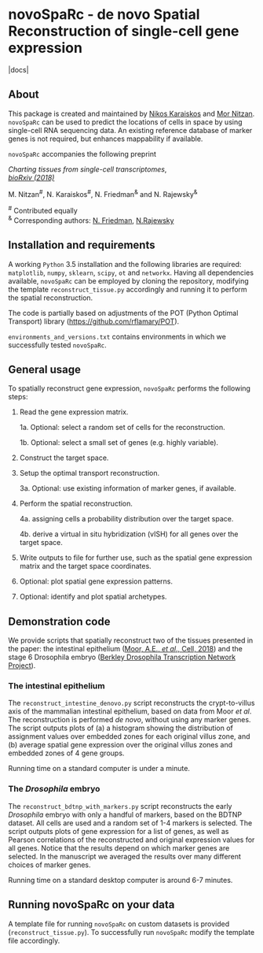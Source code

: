 # novoSpaRc - de novo Spatial Reconstruction of single-cell gene expression

|docs|

## About
This package is created and maintained by 
[Nikos Karaiskos](mailto:nikolaos.karaiskos@mdc-berlin.de) and
[Mor Nitzan](mailto:mornitzan@fas.harvard.edu). 
`novoSpaRc` can be used to predict the locations of cells
in space by using single-cell RNA sequencing data. An existing reference
database of marker genes is not required, but enhances mappability if
available.

`novoSpaRc` accompanies the following preprint

*Charting tissues from single-cell transcriptomes*, <br />
[*bioRxiv (2018)*](https://www.biorxiv.org/content/early/2018/10/30/456350)

M. Nitzan<sup>#</sup>, N. Karaiskos<sup>#</sup>,
N. Friedman<sup>&</sup> and N. Rajewsky<sup>&</sup>

<sup>#</sup> Contributed equally <br />
<sup>&</sup> Corresponding authors: 
[N. Friedman](mailto:nir.friedman@mail.huji.ac.il), 
[N.Rajewsky](mailto:rajewsky@mdc-berlin.de)

## Installation and requirements
A working `Python` 3.5 installation and the following libraries are required: 
`matplotlib`, `numpy`, `sklearn`, `scipy`, `ot` and `networkx`.
Having all dependencies available, `novoSpaRc` can be employed by cloning the 
repository, modifying the template `reconstruct_tissue.py` accordingly
and running it to perform the spatial reconstruction.

The code is partially based on adjustments of the POT (Python Optimal Transport) library (https://github.com/rflamary/POT).

`environments_and_versions.txt` contains environments in which we 
successfully tested `novoSpaRc`.


## General usage 
To spatially reconstruct gene expression, `novoSpaRc` performs the following
steps:
1. Read the gene expression matrix.

    1a. Optional: select a random set of cells for the reconstruction.
    
    1b. Optional: select a small set of genes (e.g. highly variable).

2. Construct the target space.

3. Setup the optimal transport reconstruction.

    3a. Optional: use existing information of marker genes, if available.

4. Perform the spatial reconstruction.

    4a. assigning cells a probability distribution over the target space.

    4b. derive a virtual in situ hybridization (vISH) for all genes over the target space.

5. Write outputs to file for further use, such as the spatial gene expression
matrix and the target space coordinates.

6. Optional: plot spatial gene expression patterns.

7. Optional: identify and plot spatial archetypes.

## Demonstration code
We provide scripts that spatially reconstruct two of the tissues presented
in the paper: the intestinal epithelium ([Moor, A.E., *et al*., Cell, 2018](https://www.sciencedirect.com/science/article/pii/S0092867418311644?via%3Dihub))
and the stage 6 Drosophila embryo ([Berkley Drosophila Transcription Network Project](http://bdtnp.lbl.gov)).

### The intestinal epithelium
The `reconstruct_intestine_denovo.py` script reconstructs the crypt-to-villus axis of the mammalian intestinal epithelium, based on data from Moor *et al*. 
The reconstruction is performed *de novo*, without using any marker genes. 
The script outputs plots of (a) a histogram showing the distribution of assignment values over embedded zones for each original villus zone, and (b) average spatial gene expression over the original villus zones and embedded zones of 4 gene groups.

Running time on a standard computer is under a minute.

### The *Drosophila* embryo
The `reconstruct_bdtnp_with_markers.py` script reconstructs the early
*Drosophila* embryo with only a handful of markers, based on the BDTNP dataset. 
All cells are used and
a random set of 1-4 markers is selected. The script outputs plots of
gene expression for a list of genes, as well as Pearson correlations of the
reconstructed and original expression values for all genes.
Notice that the results depend on which marker genes are selected. 
In the manuscript we averaged the results over many different choices of marker genes.

Running time on a standard desktop computer is around 6-7 minutes.

## Running novoSpaRc on your data
A template file for running `novoSpaRc` on custom datasets is 
provided (`reconstruct_tissue.py`). To successfully run `novoSpaRc` modify the
template file accordingly.


